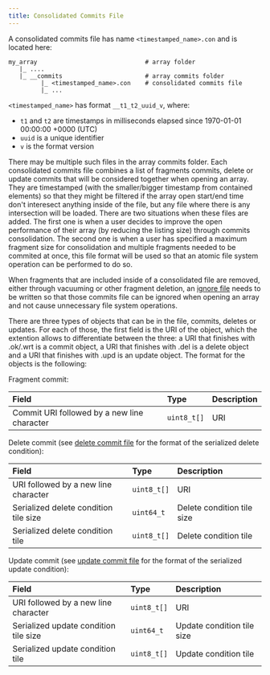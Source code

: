 ```yaml
---
title: Consolidated Commits File
---
```


A consolidated commits file has name `<timestamped_name>.con` and is located here:

```
my_array                              # array folder
   |_ ....
   |_ __commits                       # array commits folder
         |_ <timestamped_name>.con    # consolidated commits file
         |_ ...
```

`<timestamped_name>` has format `__t1_t2_uuid_v`, where:

* `t1` and `t2` are timestamps in milliseconds elapsed since 1970-01-01 00:00:00 +0000 (UTC)
* `uuid` is a unique identifier
* `v` is the format version

There may be multiple such files in the array commits folder. Each consolidated commits file combines a list of fragments commits, delete or update commits that will be considered together when opening an array. They are timestamped (with the smaller/bigger timestamp from contained elements) so that they might be filtered if the array open start/end time don't interesect anything inside of the file, but any file where there is any intersection will be loaded. There are two situations when these files are added. The first one is when a user decides to improve the open performance of their array (by reducing the listing size) through commits consolidation. The second one is when a user has specified a maximum fragment size for consolidation and multiple fragments needed to be commited at once, this file format will be used so that an atomic file system operation can be performed to do so.

When fragments that are included inside of a consolidated file are removed, either through vacuuming or other fragment deletion, an [ignore file](./ignore_file.md) needs to be written so that those commits file can be ignored when opening an array and not cause unnecessary file system operations.

There are three types of objects that can be in the file, commits, deletes or updates. For each of those, the first field is the URI of the object, which the extention allows to differentiate between the three: a URI that finishes with .ok/.wrt is a commit object, a URI that finishes with .del is a delete object and a URI that finishes with .upd is an update object. The format for the objects is the following:

Fragment commit:

| **Field** | **Type** | **Description** |
| :--- | :--- | :--- |
| Commit URI followed by a new line character | `uint8_t[]` | URI |

Delete commit (see [delete commit file](./delete_commit_file.md) for the format of the serialized delete condition):

| **Field** | **Type** | **Description** |
| :--- | :--- | :--- |
| URI followed by a new line character | `uint8_t[]` | URI |
| Serialized delete condition tile size | `uint64_t` | Delete condition tile size |
| Serialized delete condition tile | `uint8_t[]` | Delete condition tile |

Update commit (see [update commit file](./update_commit_file.md) for the format of the serialized update condition):

| **Field** | **Type** | **Description** |
| :--- | :--- | :--- |
| URI followed by a new line character | `uint8_t[]` | URI |
| Serialized update condition tile size | `uint64_t` | Update condition tile size |
| Serialized update condition tile | `uint8_t[]` | Update condition tile |
